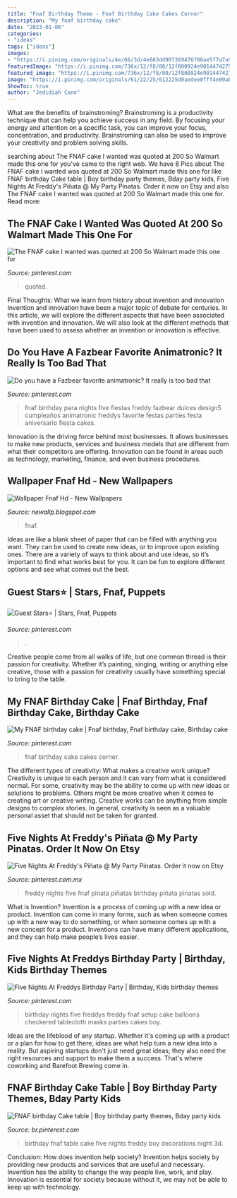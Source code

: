 ```yaml
---
title: "Fnaf Birthday Theme - Fnaf Birthday Cake Cakes Corner"
description: "My fnaf birthday cake"
date: "2023-01-06"
categories:
- "ideas"
tags: ["ideas"]
images:
- "https://i.pinimg.com/originals/4e/66/3d/4e663dd907369476f08ae5f7a7a9c88f.jpg"
featuredImage: "https://i.pinimg.com/736x/12/f8/00/12f800924e9014474275154d3e6d1f7a--fnaf-birthday-party-ideas-fnaf-party.jpg"
featured_image: "https://i.pinimg.com/736x/12/f8/00/12f800924e9014474275154d3e6d1f7a--fnaf-birthday-party-ideas-fnaf-party.jpg"
image: "https://i.pinimg.com/originals/61/22/25/612225d8aedee0fff4e09ab4cea4f860.png"
ShowToc: true
author: "Jedidiah Conn"
---
```



What are the benefits of brainstroming?
Brainstroming is a productivity technique that can help you achieve success in any field. By focusing your energy and attention on a specific task, you can improve your focus, concentration, and productivity. Brainstroming can also be used to improve your creativity and problem solving skills.

	

		
searching about The FNAF cake I wanted was quoted at 200 So Walmart made this one for you've came to the right web. We have 8 Pics about The FNAF cake I wanted was quoted at 200 So Walmart made this one for like FNAF birthday Cake table | Boy birthday party themes, Bday party kids, Five Nights At Freddy&#039;s Piñata @ My Party Pinatas. Order it now on Etsy and also The FNAF cake I wanted was quoted at 200 So Walmart made this one for. Read more:
		
    
## The FNAF Cake I Wanted Was Quoted At 200 So Walmart Made This One For

<img loading=lazy src="https://i.pinimg.com/736x/c2/9b/98/c29b982d15fc46714f877fedc9017268.jpg" onerror="this.onerror=null;this.src='https://tse2.mm.bing.net/th?id=OIP.NmSFTWIrTHsmOyNZLCZRAAHaLH&amp;pid=15.1';" alt="The FNAF cake I wanted was quoted at 200 So Walmart made this one for">

_Source: pinterest.com_

>quoted. 

	

Final Thoughts: What we learn from history about invention and innovation
Invention and innovation have been a major topic of debate for centuries. In this article, we will explore the different aspects that have been associated with invention and innovation. We will also look at the different methods that have been used to assess whether an invention or innovation is effective.

    
## Do You Have A Fazbear Favorite Animatronic? It Really Is Too Bad That

<img loading=lazy src="https://i.pinimg.com/736x/12/f8/00/12f800924e9014474275154d3e6d1f7a--fnaf-birthday-party-ideas-fnaf-party.jpg" onerror="this.onerror=null;this.src='https://tse3.mm.bing.net/th?id=OIP.3EtcahIRs295L7zPAcXx2QHaJ3&amp;pid=15.1';" alt="Do you have a Fazbear favorite animatronic? It really is too bad that">

_Source: pinterest.com_

>fnaf birthday para nights five fiestas freddy fazbear dulces design5 cumpleaños animatronic freddys favorite festas parties festa aniversario fiesta cakes. 

	

Innovation is the driving force behind most businesses. It allows businesses to make new products, services and business models that are different from what their competitors are offering. Innovation can be found in areas such as technology, marketing, finance, and even business procedures.

    
## Wallpaper Fnaf Hd - New Wallpapers

<img loading=lazy src="https://lh5.googleusercontent.com/proxy/lQpBOTYnumKubZA9_Urw8uMPoP0Tk29JdT63MlyjhBfVc-x854hYcvc7PKEtwR6rMrgB2KvMN5KMet8pxrhPddi4MTfAefr-=w1200-h630-pd" onerror="this.onerror=null;this.src='https://tse1.mm.bing.net/th?id=OIP.h2HofhWaAh5wFvKdqpvOJQHaD4&amp;pid=15.1';" alt="Wallpaper Fnaf Hd - New Wallpapers">

_Source: newallp.blogspot.com_

>fnaf. 

	

Ideas are like a blank sheet of paper that can be filled with anything you want. They can be used to create new ideas, or to improve upon existing ones. There are a variety of ways to think about and use ideas, so it’s important to find what works best for you. It can be fun to explore different options and see what comes out the best.

    
## Guest Stars⭐️ | Stars, Fnaf, Puppets

<img loading=lazy src="https://i.pinimg.com/736x/e2/2e/63/e22e63c57e066cabd1e72897a39382d4.jpg" onerror="this.onerror=null;this.src='https://tse2.mm.bing.net/th?id=OIP.A-UMKq4MtCn2JK1Oq4gTIAHaFj&amp;pid=15.1';" alt="Guest Stars⭐️ | Stars, Fnaf, Puppets">

_Source: pinterest.com_

>. 

	

Creative people come from all walks of life, but one common thread is their passion for creativity. Whether it’s painting, singing, writing or anything else creative, those with a passion for creativity usually have something special to bring to the table.

    
## My FNAF Birthday Cake | Fnaf Birthday, Fnaf Birthday Cake, Birthday Cake

<img loading=lazy src="https://i.pinimg.com/originals/61/22/25/612225d8aedee0fff4e09ab4cea4f860.png" onerror="this.onerror=null;this.src='https://tse1.mm.bing.net/th?id=OIP.EnsD-espGKy9yo3BzgJubgHaNL&amp;pid=15.1';" alt="My FNAF birthday cake | Fnaf birthday, Fnaf birthday cake, Birthday cake">

_Source: pinterest.com_

>fnaf birthday cake cakes corner. 

	

The different types of creativity: What makes a creative work unique?
Creativity is unique to each person and it can vary from what is considered normal. For some, creativity may be the ability to come up with new ideas or solutions to problems. Others might be more creative when it comes to creating art or creative writing. Creative works can be anything from simple designs to complex stories. In general, creativity is seen as a valuable personal asset that should not be taken for granted.

    
## Five Nights At Freddy&#039;s Piñata @ My Party Pinatas. Order It Now On Etsy

<img loading=lazy src="https://i.pinimg.com/736x/c9/dd/04/c9dd04be53773165bdada24dfc3e5fd1--like-u.jpg" onerror="this.onerror=null;this.src='https://tse1.mm.bing.net/th?id=OIP.BRJYDfBCrtSGWISK2L-naADYEg&amp;pid=15.1';" alt="Five Nights At Freddy&#039;s Piñata @ My Party Pinatas. Order it now on Etsy">

_Source: pinterest.com.mx_

>freddy nights five fnaf pinata piñatas birthday piñata pinatas sold. 

	

What is Invention?
Invention is a process of coming up with a new idea or product. Invention can come in many forms, such as when someone comes up with a new way to do something, or when someone comes up with a new concept for a product. Inventions can have many different applications, and they can help make people’s lives easier.

    
## Five Nights At Freddys Birthday Party | Birthday, Kids Birthday Themes

<img loading=lazy src="https://i.pinimg.com/736x/16/7d/05/167d05cf6c79867dc37c12dee2b00718.jpg" onerror="this.onerror=null;this.src='https://tse2.mm.bing.net/th?id=OIP._Lp7m2Ak0m91k_jz6PgsPQHaHa&amp;pid=15.1';" alt="Five Nights At Freddys Birthday Party | Birthday, Kids birthday themes">

_Source: pinterest.com_

>birthday nights five freddys freddy fnaf setup cake balloons checkered tablecloth masks parties cakes boy. 

	

Ideas are the lifeblood of any startup. Whether it's coming up with a product or a plan for how to get there, ideas are what help turn a new idea into a reality. But aspiring startups don't just need great ideas; they also need the right resources and support to make them a success. That's where coworking and Barefoot Brewing come in.

    
## FNAF Birthday Cake Table | Boy Birthday Party Themes, Bday Party Kids

<img loading=lazy src="https://i.pinimg.com/originals/4e/66/3d/4e663dd907369476f08ae5f7a7a9c88f.jpg" onerror="this.onerror=null;this.src='https://tse1.mm.bing.net/th?id=OIP.xtArh0xK1_nwo-S7hsWB4wHaJ4&amp;pid=15.1';" alt="FNAF birthday Cake table | Boy birthday party themes, Bday party kids">

_Source: br.pinterest.com_

>birthday fnaf table cake five nights freddy boy decorations night 3d. 

	

Conclusion: How does invention help society?
Invention helps society by providing new products and services that are useful and necessary. Invention has the ability to change the way people live, work, and play. Innovation is essential for society because without it, we may not be able to keep up with technology.

